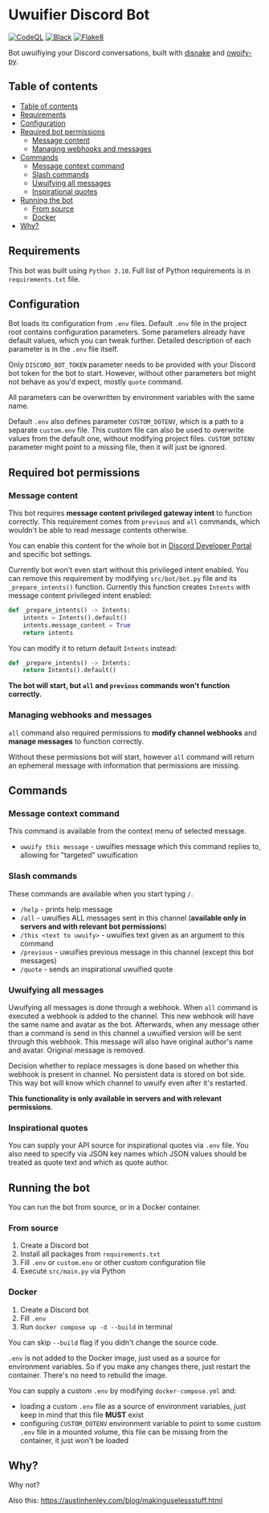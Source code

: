 # Uwuifier Discord Bot

[![CodeQL](https://github.com/Electronic-Mango/philosopher-discord-bot/actions/workflows/codeql.yml/badge.svg)](https://github.com/Electronic-Mango/philosopher-discord-bot/actions/workflows/codeql.yml)
[![Black](https://github.com/Electronic-Mango/philosopher-discord-bot/actions/workflows/black.yml/badge.svg)](https://github.com/Electronic-Mango/philosopher-discord-bot/actions/workflows/black.yml)
[![Flake8](https://github.com/Electronic-Mango/philosopher-discord-bot/actions/workflows/flake8.yml/badge.svg)](https://github.com/Electronic-Mango/philosopher-discord-bot/actions/workflows/flake8.yml)

Bot uwuifiying your Discord conversations, built with [disnake](https://github.com/DisnakeDev/disnake) and [owoify-py](https://github.com/deadshot465/owoify-py).



## Table of contents

- [Table of contents](#table-of-contents)
- [Requirements](#requirements)
- [Configuration](#configuration)
- [Required bot permissions](#required-bot-permissions)
  - [Message content](#message-content)
  - [Managing webhooks and messages](#managing-webhooks-and-messages)
- [Commands](#commands)
  - [Message context command](#message-context-command)
  - [Slash commands](#slash-commands)
  - [Uwuifying all messages](#uwuifying-all-messages)
  - [Inspirational quotes](#inspirational-quotes)
- [Running the bot](#running-the-bot)
  - [From source](#from-source)
  - [Docker](#docker)
- [Why?](#why)



## Requirements

This bot was built using `Python 3.10`.
Full list of Python requirements is in `requirements.txt` file.



## Configuration

Bot loads its configuration from `.env` files.
Default `.env` file in the project root contains configuration parameters.
Some parameters already have default values, which you can tweak further.
Detailed description of each parameter is in the `.env` file itself.

Only `DISCORD_BOT_TOKEN` parameter needs to be provided with your Discord bot token for the bot to start.
However, without other parameters bot might not behave as you'd expect, mostly `quote` command.

All parameters can be overwritten by environment variables with the same name.

Default `.env` also defines parameter `CUSTOM_DOTENV`, which is a path to a separate `custom.env` file.
This custom file can also be used to overwrite values from the default one, without modifying project files.
`CUSTOM_DOTENV` parameter might point to a missing file, then it will just be ignored.



## Required bot permissions

### Message content

This bot requires **message content privileged gateway intent** to function correctly.
This requirement comes from `previous` and `all` commands, which wouldn't be able to read message contents otherwise.

You can enable this content for the whole bot in [Discord Developer Portal](https://discord.com/developers/applications) and specific bot settings.

Currently bot won't even start without this privileged intent enabled.
You can remove this requirement by modifying `src/bot/bot.py` file and its `_prepare_intents()` function.
Currently this function creates `Intents` with message content privileged intent enabled:

```python
def _prepare_intents() -> Intents:
    intents = Intents().default()
    intents.message_content = True
    return intents
```

You can modify it to return default `Intents` instead:

```python
def _prepare_intents() -> Intents:
    return Intents().default()
```

**The bot will start, but `all` and `previous` commands won't function correctly.**


### Managing webhooks and messages

`all` command also required permissions to **modify channel webhooks** and **manage messages** to function correctly.

Without these permissions bot will start, however `all` command will return an ephemeral message with information that permissions are missing.



## Commands

### Message context command

This command is available from the context menu of selected message.

 * `uwuify this message` - uwuifies message which this command replies to, allowing for "targeted" uwuification


### Slash commands

These commands are available when you start typing `/`.

 * `/help` - prints help message
 * `/all` - uwuifies ALL messages sent in this channel (**available only in servers and with relevant bot permissions**)
 * `/this <text to uwuify>` - uwuifies text given as an argument to this command
 * `/previous` - uwuifies previous message in this channel (except this bot messages)
 * `/quote` - sends an inspirational uwuified quote


### Uwuifying all messages

Uwuifying all messages is done through a webhook.
When `all` command is executed a webhook is added to the channel.
This new webhook will have the same name and avatar as the bot.
Afterwards, when any message other than a command is send in this channel a uwuified version will be sent through this webhook.
This message will also have original author's name and avatar.
Original message is removed.

Decision whether to replace messages is done based on whether this webhook is present in channel.
No persistent data is stored on bot side.
This way bot will know which channel to uwuify even after it's restarted.

**This functionality is only available in servers and with relevant permissions**.


### Inspirational quotes

You can supply your API source for inspirational quotes via `.env` file.
You also need to specify via JSON key names which JSON values should be treated as quote text and which as quote author.



## Running the bot

You can run the bot from source, or in a Docker container.


### From source

1. Create a Discord bot
1. Install all packages from `requirements.txt`
1. Fill `.env` or `custom.env` or other custom configuration file
1. Execute `src/main.py` via Python


### Docker

1. Create a Discord bot
1. Fill `.env`
1. Run `docker compose up -d --build` in terminal

You can skip `--build` flag if you didn't change the source code.

`.env` is not added to the Docker image, just used as a source for environment variables.
So if you make any changes there, just restart the container.
There's no need to rebuild the image.

You can supply a custom `.env` by modifying `docker-compose.yml` and:

 * loading a custom `.env` file as a source of environment variables, just keep in mind that this file **MUST** exist
 * configuring `CUSTOM_DOTENV` environment variable to point to some custom `.env` file in a mounted volume, this file can be missing from the container, it just won't be loaded



## Why?

Why not?

Also this: https://austinhenley.com/blog/makinguselessstuff.html
